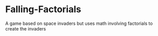 # Falling-Factorials
A game based on space invaders but uses math involving factorials to create the invaders 
